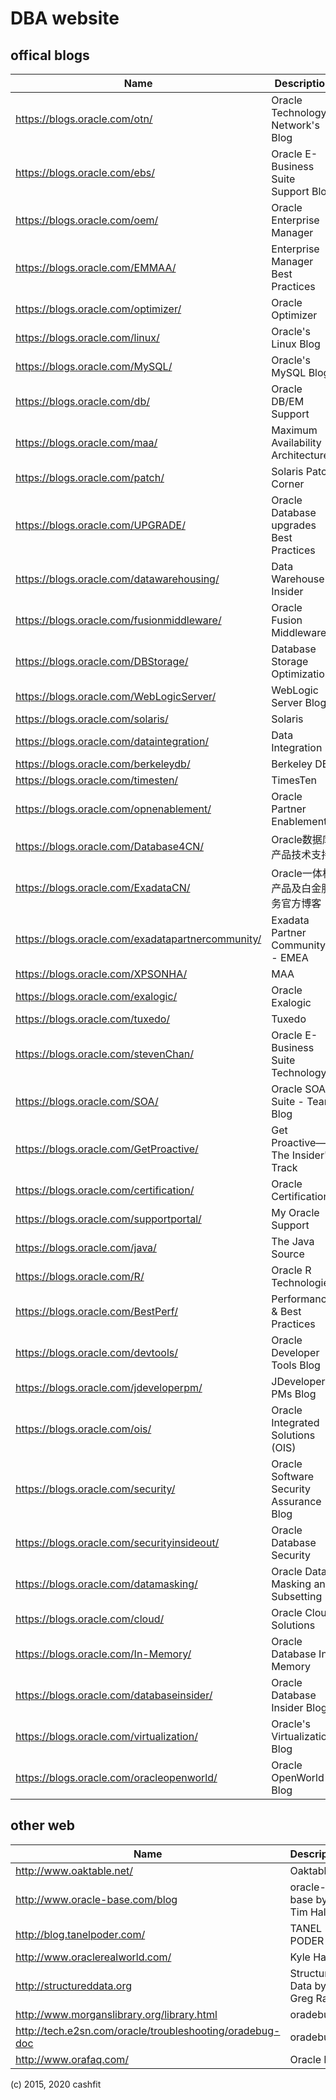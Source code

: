 DBA website
===========

offical blogs
-----

| Name | Description |
| --------   | -------  |
| https://blogs.oracle.com/otn/                                    |  Oracle Technology Network's Blog  |
| https://blogs.oracle.com/ebs/                                    |  Oracle E-Business Suite Support Blog                 |
| https://blogs.oracle.com/oem/                                    |  Oracle Enterprise Manager     |
| https://blogs.oracle.com/EMMAA/                                  |  Enterprise Manager Best Practices  |
| https://blogs.oracle.com/optimizer/                              |  Oracle Optimizer            |
| https://blogs.oracle.com/linux/                                  |  Oracle's Linux Blog       |
| https://blogs.oracle.com/MySQL/                                  |  Oracle's MySQL Blog         |
| https://blogs.oracle.com/db/                                     |  Oracle DB/EM Support        |
| https://blogs.oracle.com/maa/                                    |  Maximum Availability Architecture  |
| https://blogs.oracle.com/patch/                                  |  Solaris Patch Corner           |
| https://blogs.oracle.com/UPGRADE/                                |  Oracle Database upgrades Best Practices      |
| https://blogs.oracle.com/datawarehousing/                        |  Data Warehouse Insider      |
| https://blogs.oracle.com/fusionmiddleware/                       |  Oracle Fusion Middleware   |
| https://blogs.oracle.com/DBStorage/                              |  Database Storage Optimization  |
| https://blogs.oracle.com/WebLogicServer/                         |  WebLogic Server Blog     |
| https://blogs.oracle.com/solaris/                                |  Solaris           |
| https://blogs.oracle.com/dataintegration/                        |  Data Integration           |
| https://blogs.oracle.com/berkeleydb/                             |  Berkeley DB                |
| https://blogs.oracle.com/timesten/                               |  TimesTen                 |
| https://blogs.oracle.com/opnenablement/                          |  Oracle Partner Enablement       |
| https://blogs.oracle.com/Database4CN/                            |  Oracle数据库产品技术支持 |
| https://blogs.oracle.com/ExadataCN/                              |  Oracle一体机产品及白金服务官方博客  |
| https://blogs.oracle.com/exadatapartnercommunity/                |  Exadata Partner Community - EMEA  |
| https://blogs.oracle.com/XPSONHA/                                |  MAA | Exadata blog by R.Kundersma  |
| https://blogs.oracle.com/exalogic/                               |  Oracle Exalogic  |
| https://blogs.oracle.com/tuxedo/                                 |  Tuxedo                   |
| https://blogs.oracle.com/stevenChan/                             |  Oracle E-Business Suite Technology   |
| https://blogs.oracle.com/SOA/                                    |  Oracle SOA Suite - Team Blog |
| https://blogs.oracle.com/GetProactive/                           |  Get Proactive—The Insider's Track  |
| https://blogs.oracle.com/certification/                          |  Oracle Certification       |
| https://blogs.oracle.com/supportportal/                          |  My Oracle Support          |
| https://blogs.oracle.com/java/                                   |  The Java Source         |
| https://blogs.oracle.com/R/                                      |  Oracle R Technologies     |
| https://blogs.oracle.com/BestPerf/                               |  Performance & Best Practices     |
| https://blogs.oracle.com/devtools/                               |  Oracle Developer Tools Blog    |
| https://blogs.oracle.com/jdeveloperpm/                           |  JDeveloper PMs Blog    |
| https://blogs.oracle.com/ois/                                    |  Oracle Integrated Solutions (OIS) |
| https://blogs.oracle.com/security/                               |  Oracle Software Security Assurance Blog |
| https://blogs.oracle.com/securityinsideout/                      |  Oracle Database Security    |
| https://blogs.oracle.com/datamasking/                            |  Oracle Data Masking and Subsetting  |
| https://blogs.oracle.com/cloud/                                  |  Oracle Cloud Solutions    |
| https://blogs.oracle.com/In-Memory/                              |  Oracle Database In-Memory  |
| https://blogs.oracle.com/databaseinsider/                        |  Oracle Database Insider Blog  |
| https://blogs.oracle.com/virtualization/                         |  Oracle's Virtualization Blog |
| https://blogs.oracle.com/oracleopenworld/                        |  Oracle OpenWorld Blog |

other web
-----

| Name | Description |
| --------   | -------  |
| http://www.oaktable.net/                                           | Oaktable  |
| http://www.oracle-base.com/blog                                    | oracle-base by Tim Hall |
| http://blog.tanelpoder.com/                                        | TANEL PODER            |
| http://www.oraclerealworld.com/                                    | Kyle Hailey            |
| http://structureddata.org                                          | Structured Data by Greg Rahn  |
| http://www.morganslibrary.org/library.html                         | oradebug |
| http://tech.e2sn.com/oracle/troubleshooting/oradebug-doc           | oradebug   |
| http://www.orafaq.com/                                             | Oracle FAQ  |

(c) 2015, 2020 cashfit
